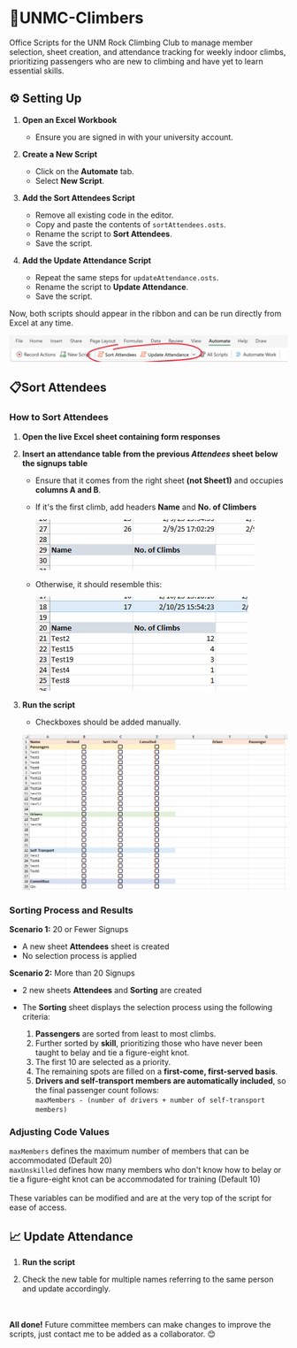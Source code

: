 # 🧗UNMC-Climbers
Office Scripts for the UNM Rock Climbing Club to manage member selection, sheet creation, and attendance tracking for weekly indoor climbs, prioritizing passengers who are new to climbing and have yet to learn essential skills.

## ⚙️ Setting Up

1. **Open an Excel Workbook**
   - Ensure you are signed in with your university account.

2. **Create a New Script**
   - Click on the **Automate** tab.
   - Select **New Script**.

3. **Add the Sort Attendees Script**
   - Remove all existing code in the editor.
   - Copy and paste the contents of `sortAttendees.osts`.
   - Rename the script to **Sort Attendees**.
   - Save the script.

4. **Add the Update Attendance Script**
   - Repeat the same steps for `updateAttendance.osts`.
   - Rename the script to **Update Attendance**.
   - Save the script.

Now, both scripts should appear in the ribbon and can be run directly from Excel at any time.

![Automate Ribbon](assets/automate-ribbon.png)

## 📋Sort Attendees

### How to Sort Attendees
1. **Open the live Excel sheet containing form responses**

2. **Insert an attendance table from the previous *Attendees* sheet below the signups table**  
   - Ensure that it comes from the right sheet **(not Sheet1)** and occupies **columns A and B**.  
   - If it's the first climb, add headers **Name** and **No. of Climbers**

     ![Attendance Table Headers](assets/attendance_headers.png)
   - Otherwise, it should resemble this:
     
     ![Attendance Table Example](assets/attendance_table.png)

3. **Run the script**
   - Checkboxes should be added manually.

   ![Attendees Sheet](assets/attendees_sheet.png)

###  Sorting Process and Results
**Scenario 1:** 20 or Fewer Signups
- A new sheet **Attendees** sheet is created
- No selection process is applied


**Scenario 2:** More than 20 Signups
- 2 new sheets **Attendees** and **Sorting** are created
- The **Sorting** sheet displays the selection process using the following criteria:
  
   1. **Passengers** are sorted from least to most climbs.
   2. Further sorted by **skill**, prioritizing those who have never been taught to belay and tie a figure-eight knot.
   3. The first 10 are selected as a priority.
   4. The remaining spots are filled on a **first-come, first-served basis**.
   5. **Drivers and self-transport members are automatically included**, so the final passenger count follows:  
       `maxMembers - (number of drivers + number of self-transport members)`

### Adjusting Code Values
`maxMembers` defines the maximum number of members that can be accommodated (Default 20)<br>
`maxUnskilled` defines how many members who don't know how to belay or tie a figure-eight knot can be accommodated for training (Default 10) <br>
<br>
These variables can be modified and are at the very top of the script for ease of access.

## 📈 Update Attendance
1) **Run the script**

2) Check the new table for multiple names referring to the same person and update accordingly.

<br><br>
**All done!** Future committee members can make changes to improve the scripts, just contact me to be added as a collaborator. 😊
